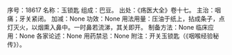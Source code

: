 序号：18617
名称：玉锁匙
组成：巴豆。
出处：《疡医大全》卷十七。
主治：咽痛；牙关紧闭。
加减：None
功效：None
用法用量：压油于纸上，拈成条子，点灯灭火，以烟熏入鼻中。一时鼻若流涕，其关即开。
制备方法：None
临床应用：None
各家论述：None
用药禁忌：None
附注：开关玉锁匙（《咽喉经验秘传》）。
